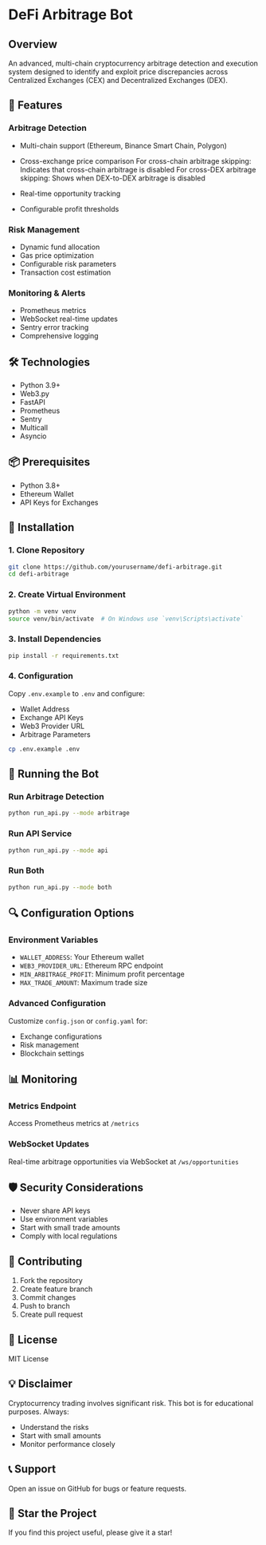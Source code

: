 # DeFi Arbitrage Bot

## Overview

An advanced, multi-chain cryptocurrency arbitrage detection and execution system designed to identify and exploit price discrepancies across Centralized Exchanges (CEX) and Decentralized Exchanges (DEX).

## 🚀 Features

### Arbitrage Detection
- Multi-chain support (Ethereum, Binance Smart Chain, Polygon)
- Cross-exchange price comparison
    For cross-chain arbitrage skipping:
        Indicates that cross-chain arbitrage is disabled
    For cross-DEX arbitrage skipping:
        Shows when DEX-to-DEX arbitrage is disabled

- Real-time opportunity tracking
- Configurable profit thresholds

### Risk Management
- Dynamic fund allocation
- Gas price optimization
- Configurable risk parameters
- Transaction cost estimation

### Monitoring & Alerts
- Prometheus metrics
- WebSocket real-time updates
- Sentry error tracking
- Comprehensive logging

## 🛠 Technologies

- Python 3.9+
- Web3.py
- FastAPI
- Prometheus
- Sentry
- Multicall
- Asyncio

## 📦 Prerequisites

- Python 3.8+
- Ethereum Wallet
- API Keys for Exchanges

## 🔧 Installation

### 1. Clone Repository
```bash
git clone https://github.com/yourusername/defi-arbitrage.git
cd defi-arbitrage
```

### 2. Create Virtual Environment
```bash
python -m venv venv
source venv/bin/activate  # On Windows use `venv\Scripts\activate`
```

### 3. Install Dependencies
```bash
pip install -r requirements.txt
```

### 4. Configuration

Copy `.env.example` to `.env` and configure:
- Wallet Address
- Exchange API Keys
- Web3 Provider URL
- Arbitrage Parameters

```bash
cp .env.example .env
```

## 🚀 Running the Bot

### Run Arbitrage Detection
```bash
python run_api.py --mode arbitrage
```

### Run API Service
```bash
python run_api.py --mode api
```

### Run Both
```bash
python run_api.py --mode both
```

## 🔍 Configuration Options

### Environment Variables
- `WALLET_ADDRESS`: Your Ethereum wallet
- `WEB3_PROVIDER_URL`: Ethereum RPC endpoint
- `MIN_ARBITRAGE_PROFIT`: Minimum profit percentage
- `MAX_TRADE_AMOUNT`: Maximum trade size

### Advanced Configuration
Customize `config.json` or `config.yaml` for:
- Exchange configurations
- Risk management
- Blockchain settings

## 📊 Monitoring

### Metrics Endpoint
Access Prometheus metrics at `/metrics`

### WebSocket Updates
Real-time arbitrage opportunities via WebSocket at `/ws/opportunities`

## 🛡 Security Considerations

- Never share API keys
- Use environment variables
- Start with small trade amounts
- Comply with local regulations

## 🤝 Contributing

1. Fork the repository
2. Create feature branch
3. Commit changes
4. Push to branch
5. Create pull request

## 📜 License

MIT License

## 💡 Disclaimer

Cryptocurrency trading involves significant risk. This bot is for educational purposes. Always:
- Understand the risks
- Start with small amounts
- Monitor performance closely

## 📞 Support

Open an issue on GitHub for bugs or feature requests.

## 🌟 Star the Project

If you find this project useful, please give it a star!